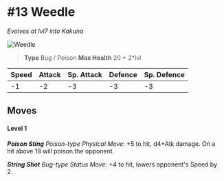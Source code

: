 # #13 Weedle
*Evolves at lvl7 into Kakuna*

![Weedle](https://img.pokemondb.net/sprites/home/normal/1x/weedle.png)

> **Type** Bug / Poison
> **Max Health** 20 + 2\*lvl

| Speed | Attack | Sp. Attack | Defence | Sp. Defence |
| ----- | ------ | ---------- | ------- | ----------- |
| -1 | -2 | -3 | -3 | -3 |

## Moves
#### Level 1

***Poison Sting** Poison-type Physical Move*: +5 to hit, d4+Atk damage. On a hit above 18 will poison the opponent.

***String Shot** Bug-type Status Move*: +4 to hit, lowers opponent's Speed by 2.

